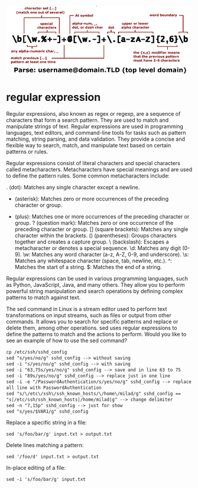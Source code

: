 
![25](../../assets/25-regex-example.png)

# regular expression

Regular expressions, also known as regex or regexp, are a sequence of characters that form a search pattern. They are used to match and manipulate strings of text. Regular expressions are used in programming languages, text editors, and command-line tools for tasks such as pattern matching, string parsing, and data validation. They provide a concise and flexible way to search, match, and manipulate text based on certain patterns or rules.

Regular expressions consist of literal characters and special characters called metacharacters. Metacharacters have special meanings and are used to define the pattern rules. Some common metacharacters include:

. (dot): Matches any single character except a newline.
* (asterisk): Matches zero or more occurrences of the preceding character or group.
+ (plus): Matches one or more occurrences of the preceding character or group.
? (question mark): Matches zero or one occurrence of the preceding character or group.
[] (square brackets): Matches any single character within the brackets.
() (parentheses): Groups characters together and creates a capture group.
\ (backslash): Escapes a metacharacter or denotes a special sequence.
\d: Matches any digit (0-9).
\w: Matches any word character (a-z, A-Z, 0-9, and underscore).
\s: Matches any whitespace character (space, tab, newline, etc.).
^: Matches the start of a string.
$: Matches the end of a string.

Regular expressions can be used in various programming languages, such as Python, JavaScript, Java, and many others. They allow you to perform powerful string manipulation and search operations by defining complex patterns to match against text.




The sed command in Linux is a stream editor used to perform text transformations on input streams, such as files or output from other commands. It allows you to search for specific patterns and replace or delete them, among other operations. sed uses regular expressions to define the patterns to match and the actions to perform. Would you like to see an example of how to use the sed command?

```
cp /etc/ssh/sshd_config
sed "s/yes/no/g" sshd_config --> without saving
sed -i "s/yes/no/g" sshd_config --> with saving
sed -i "63,75s/yes/no/g" sshd_config --> save and in line 63 to 75
sed -i "89s/yes/no/g" sshd_config --> replace just in one line
sed -i -e "/PasswordAuthentication/s/yes/no/g" sshd_config --> replace all line with PasswordAuthentication
sed "s/\/etc\/ssh\/ssh_known_hosts/\/home\/milad/g" sshd_config == "s|/etc/ssh/ssh_known_hosts|/home/milad|g" --> change delimiter
sed -n "7,15p" sshd_config --> just for show 
sed "s/yes/$VAR1/g" sshd_config
```

Replace a specific string in a file:

```
sed 's/foo/bar/g' input.txt > output.txt
```

Delete lines matching a pattern:

```
sed '/foo/d' input.txt > output.txt
```
In-place editing of a file:

```
sed -i 's/foo/bar/g' input.txt
```

